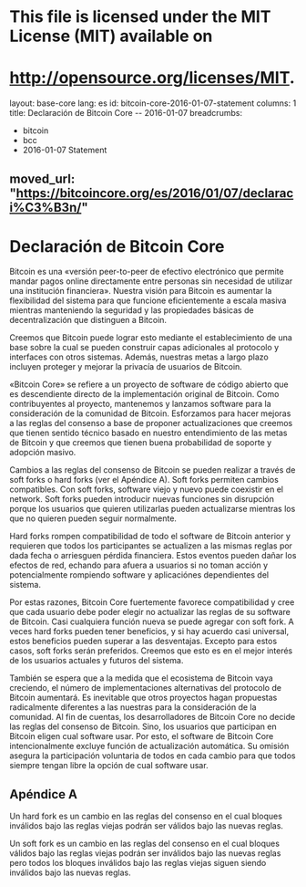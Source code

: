 
# This file is licensed under the MIT License (MIT) available on
# http://opensource.org/licenses/MIT.

layout: base-core
lang: es
id: bitcoin-core-2016-01-07-statement
columns: 1
title: Declaración de Bitcoin Core -- 2016-01-07
breadcrumbs:
  - bitcoin
  - bcc
  - 2016-01-07 Statement

moved_url: "https://bitcoincore.org/es/2016/01/07/declaraci%C3%B3n/"
---
# Declaración de Bitcoin Core

Bitcoin es una «versión peer-to-peer de efectivo electrónico que permite mandar pagos online directamente entre personas sin necesidad de utilizar una institución financiera». Nuestra visión para Bitcoin es aumentar la flexibilidad del sistema para que funcione eficientemente a escala masiva mientras manteniendo la seguridad y las propiedades básicas de decentralización que distinguen a Bitcoin.

Creemos que Bitcoin puede lograr esto mediante el establecimiento de una base sobre la cual se pueden construir capas adicionales al protocolo y interfaces con otros sistemas. Además, nuestras metas a largo plazo incluyen proteger y mejorar la privacía de usuarios de Bitcoin.

«Bitcoin Core» se refiere a un proyecto de software de código abierto que es descendiente directo de la implementación original de Bitcoin. Como contribuyentes al proyecto, mantenemos y lanzamos software para la consideración de la comunidad de Bitcoin. Esforzamos para hacer mejoras a las reglas del consenso a base de proponer actualizaciones que creemos que tienen sentido técnico basado en nuestro entendimiento de las metas de Bitcoin y que creemos que tienen buena probabilidad de soporte y adopción masivo.

Cambios a las reglas del consenso de Bitcoin se pueden realizar a través de soft forks o hard forks (ver el Apéndice A). Soft forks permiten cambios compatibles. Con soft forks, software viejo y nuevo puede coexistir en el network. Soft forks pueden introducir nuevas funciones sin disrupción porque los usuarios que quieren utilizarlas pueden actualizarse mientras los que no quieren pueden seguir normalmente.

Hard forks rompen compatibilidad de todo el software de Bitcoin anterior y requieren que todos los participantes se actualizen a las mismas reglas por dada fecha o arriesguen pérdida financiera. Estos eventos pueden dañar los efectos de red, echando para afuera a usuarios si no toman acción y potencialmente rompiendo software y aplicaciónes dependientes del sistema.

Por estas razones, Bitcoin Core fuertemente favorece compatibilidad y cree que cada usuario debe poder elegir no actualizar las reglas de su software de Bitcoin. Casi cualquiera función nueva se puede agregar con soft fork. A veces hard forks pueden tener beneficios, y si hay acuerdo casi universal, estos beneficios pueden superar a las desventajas. Excepto para estos casos, soft forks serán preferidos. Creemos que esto es en el mejor interés de los usuarios actuales y futuros del sistema.

También se espera que a la medida que el ecosistema de Bitcoin vaya creciendo, el número de implementaciones alternativas del protocolo de Bitcoin aumentará. Es inevitable que otros proyectos hagan propuestas radicalmente diferentes a las nuestras para la consideración de la comunidad. Al fin de cuentas, los desarrolladores de Bitcoin Core no decide las reglas del consenso de Bitcoin. Sino, los usuarios que participan en Bitcoin eligen cual software usar. Por esto, el software de Bitcoin Core intencionalmente excluye función de actualización automática. Su omisión asegura la participación voluntaria de todos en cada cambio para que todos siempre tengan libre la opción de cual software usar.
 
## Apéndice A

Un hard fork es un cambio en las reglas del consenso en el cual bloques inválidos bajo las reglas viejas podrán ser válidos bajo las nuevas reglas.

Un soft fork es un cambio en las reglas del consenso en el cual bloques válidos bajo las reglas viejas podrán ser inválidos bajo las nuevas reglas pero todos los bloques inválidos bajo las reglas viejas siguen siendo inválidos bajo las nuevas reglas.
